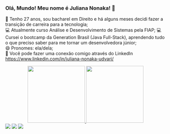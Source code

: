 ### Olá, Mundo! Meu nome é Juliana Nonaka! 👋

🌱 Tenho 27 anos, sou bacharel em Direito e há alguns meses decidi fazer a transição de carreira para a tecnologia;                             
💻 Atualmente curso Análise e Desenvolvimento de Sistemas pela FIAP;
💻 Cursei o bootcamp da Generation Brasil (Java Full-Stack), aprendendo tudo o que preciso saber para me tornar um desenvolvedora júnior;                       
😄 Pronomes: ela/dela;                    
💼 Você pode fazer uma conexão comigo através do LinkedIn https://www.linkedin.com/in/juliana-nonaka-udvari/

<div align="center">
  <a href="https://github.com/juliana-nonaka">
  <img height="180em" src="https://github-readme-stats.vercel.app/api?username=juliana-nonaka&show_icons=true&theme=dracula&include_all_commits=true&count_private=true"/>
  <img height="180em" src="https://github-readme-stats.vercel.app/api/top-langs/?username=juliana-nonaka&layout=compact&langs_count=7&theme=dracula"/>
</div>
   
 
<div> 
  <a href="https://instagram.com/ju_nonaka" target="_blank"><img src="https://img.shields.io/badge/-Instagram-%23E4405F?style=for-the-badge&logo=instagram&logoColor=white" target="_blank"></a>
  <a href = "mailto:juliananonakaudvari@gmail.com"><img src="https://img.shields.io/badge/-Gmail-%23333?style=for-the-badge&logo=gmail&logoColor=white" target="_blank"></a>
  <a href="https://www.linkedin.com/in/juliana-nonaka-udvari/-45875016a" target="_blank"><img src="https://img.shields.io/badge/-LinkedIn-%230077B5?style=for-the-badge&logo=linkedin&logoColor=white" target="_blank"></a> 
